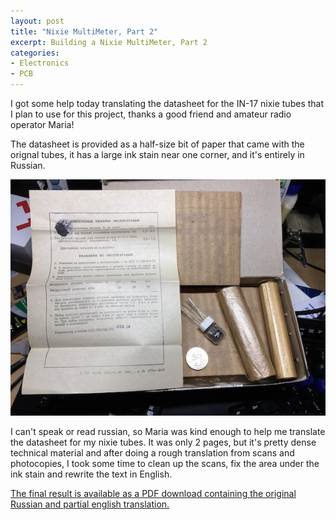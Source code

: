 ```yaml
---
layout: post
title: "Nixie MultiMeter, Part 2"
excerpt: Building a Nixie MultiMeter, Part 2
categories:
- Electronics
- PCB
---
```


I got some help today translating the datasheet for the IN-17 nixie tubes that I plan to use for this project, thanks a good friend and amateur radio operator Maria!

The datasheet is provided as a half-size bit of paper that came with the orignal tubes, it has a large ink stain near one corner, and it's entirely in Russian.

![IN-17 Nixie tube with original datasheet](/media/2018/01/08/IN-17-open.jpg)

I can't speak or read russian, so Maria was kind enough to help me translate the datasheet for my nixie tubes. It was only 2 pages, but it's pretty dense technical material and after doing a rough translation from scans and photocopies, I took some time to clean up the scans, fix the area under the ink stain and rewrite the text in English.

[The final result is available as a PDF download containing the original Russian and partial english translation.](/media/IN-17_Datasheet.pdf)